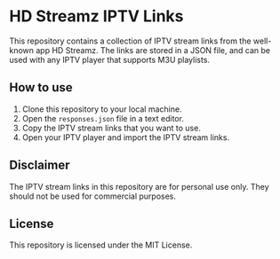 # HD Streamz IPTV Links

This repository contains a collection of IPTV stream links from the well-known app HD Streamz. The links are stored in a JSON file, and can be used with any IPTV player that supports M3U playlists.

## How to use

1. Clone this repository to your local machine.
2. Open the `responses.json` file in a text editor.
3. Copy the IPTV stream links that you want to use.
4. Open your IPTV player and import the IPTV stream links.

## Disclaimer

The IPTV stream links in this repository are for personal use only. They should not be used for commercial purposes.

## License

This repository is licensed under the MIT License.
